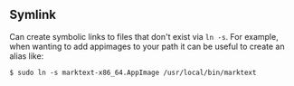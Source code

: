 ## Symlink

Can create symbolic links to files that don't exist via `ln -s`. For example, when wanting to add appimages to your path it can be useful to create an alias like:

```shell
$ sudo ln -s marktext-x86_64.AppImage /usr/local/bin/marktext
```
